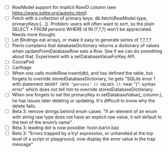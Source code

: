 - [ ] RowModel support for implicit RowID column (see https://www.sqlite.org/autoinc.html)
- [ ] Fetch with a collection of primary keys: db.fetch(RowModel.type, primaryKeys:[...]). Problem: users will often want to sort, so the plain SELECT * FROM persons WHERE id IN (?,?,?) won't be appreciated. Needs more thought.
- [ ] Let Bindings eat arrays, or make it easy to generate series of ?,?,?,?
- [ ] Pierlo complains that databaseDictionary returns a dictionary of values when updateFromDatabaseRow eats a Row. See if we can do something about that. Experiment with a setDatabaseValueForKey API.
- [ ] CocoaPod
- [ ] Carthage
- [ ] When one calls modelRow.insert(db), and has defined the table, but forgets to override storedDatabaseDictionary, he gets "SQLite error 1 with statement `INSERT INTO "persons" () VALUES ()`: near ")": syntax error" which does not tell him to override storedDatabaseDictionary.
- [ ] When one forgets to set the primaryKey in setDatabaseValue(_:column:), he has issues later deleting or updating. It's difficult to know why the delete fails.
- [ ] Beta 3: remove strings behind enum cases: "If an element of an enum with string raw type does not have an explicit raw value, it will default to the text of the enum’s name".
- [ ] Beta 3: leading dot is now possible: foo\n.bar\n.baz
- [ ] Beta 3: "Errors trapped by a try! expression, or unhandled at the top level of a script or playground, now display the error value in the trap message"
